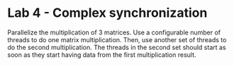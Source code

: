 # Lab 4 - Complex synchronization

Parallelize the multiplication of 3 matrices. Use a configurable number of threads to do one matrix multiplication. Then, use another set of threads to do the second multiplication. The threads in the second set should start as soon as they start having data from the first multiplication result.
